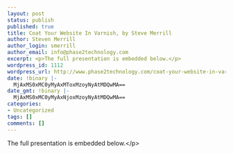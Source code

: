 ```yaml
---
layout: post
status: publish
published: true
title: Coat Your Website In Varnish, by Steve Merrill
author: Steven Merrill
author_login: smerrill
author_email: info@phase2technology.com
excerpt: <p>The full presentation is embedded below.</p>
wordpress_id: 1112
wordpress_url: http://www.phase2technology.com/coat-your-website-in-varnish-by-steve-merrill/
date: !binary |-
  MjAxMS0xMC0yMyAxMToxMzoyNyAtMDQwMA==
date_gmt: !binary |-
  MjAxMS0xMC0yMyAxNjoxMzoyNyAtMDQwMA==
categories:
- Uncategorized
tags: []
comments: []
---
```

<p>The full presentation is embedded below.<&#47;p></p>
<div class="prezi-player">
<style type="text&#47;css" media="screen">.prezi-player { width: 550px; } .prezi-player-links { text-align: center; }<&#47;style><object id="prezi_rz6xsgdf1tx1" name="prezi_rz6xsgdf1tx1" classid="clsid:D27CDB6E-AE6D-11cf-96B8-444553540000" width="550" height="400"><param name="movie" value="http:&#47;&#47;prezi.com&#47;bin&#47;preziloader.swf" &#47;><param name="allowfullscreen" value="true" &#47;><param name="allowscriptaccess" value="always" &#47;><param name="bgcolor" value="#ffffff" &#47;><param name="flashvars" value="prezi_id=rz6xsgdf1tx1&amp;lock_to_path=0&amp;color=ffffff&amp;autoplay=no&amp;autohide_ctrls=0" &#47;><embed id="preziEmbed_rz6xsgdf1tx1" name="preziEmbed_rz6xsgdf1tx1" src="http:&#47;&#47;prezi.com&#47;bin&#47;preziloader.swf" type="application&#47;x-shockwave-flash" allowfullscreen="true" allowscriptaccess="always" width="550" height="400" bgcolor="#ffffff" flashvars="prezi_id=rz6xsgdf1tx1&amp;lock_to_path=0&amp;color=ffffff&amp;autoplay=no&amp;autohide_ctrls=0"><&#47;embed><&#47;object>
<div class="prezi-player-links">
<p><a title="Information on using the Varnish reverse proxy cache to speed up your website!" href="http:&#47;&#47;prezi.com&#47;rz6xsgdf1tx1&#47;coat-your-website-in-varnish-badcamp-2011&#47;">Coat Your Website in Varnish BADCamp 2011<&#47;a> on <a href="http:&#47;&#47;prezi.com">Prezi<&#47;a><&#47;p><br />
<&#47;div><br />
<&#47;div></p>
